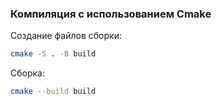 ### Компиляция с использованием Cmake
Создание файлов сборки:
```bash
cmake -S . -B build
```
Сборка:
```bash
cmake --build build
```
